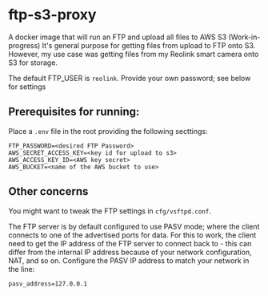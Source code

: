 # ftp-s3-proxy
A docker image that will run an FTP and upload all files to AWS S3 (Work-in-progress)
It's general purpose for getting files from upload to FTP onto S3. However, my use case was getting files from my Reolink smart camera onto S3 for storage.

The default FTP_USER is `reolink`. Provide your own password; see below for settings
## Prerequisites for running:
Place a `.env` file in the root providing the following secttings:

```
FTP_PASSWORD=<desired FTP Password>
AWS_SECRET_ACCESS_KEY=<key id for upload to s3>
AWS_ACCESS_KEY_ID=<AWS key secret>
AWS_BUCKET=<name of the AWS bucket to use>
```

## Other concerns
You might want to tweak the FTP settings in `cfg/vsftpd.conf`. 

The FTP server is by default configured to use PASV mode; where the client connects to one of the advertised ports for data.
For this to work, the client need to get the IP address of the FTP server to connect back to - this can differ from the internal IP address because of your network configuration, NAT, and so on. Configure the PASV IP address to match your network in the line:
```
pasv_address=127.0.0.1
``` 